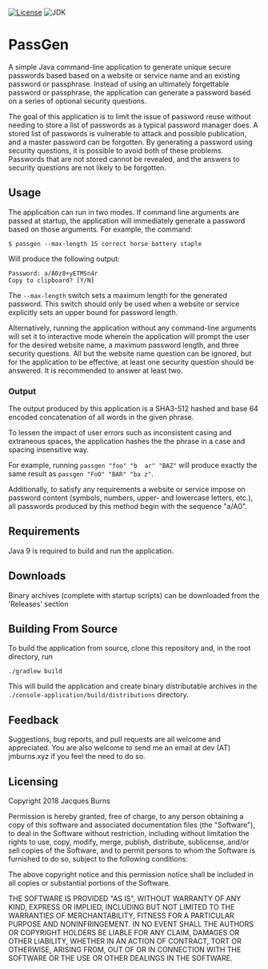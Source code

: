 [![License](https://img.shields.io/badge/license-MIT-blue.svg)](./LICENSE)
![JDK](https://img.shields.io/badge/jdk-9-yellowgreen.svg)

# PassGen

A simple Java command-line application to generate unique secure passwords based based on a website
or service name and an existing password or passphrase. Instead of using an ultimately forgettable
password or passphrase, the application can generate a password based on a series of optional security
questions.

The goal of this application is to limit the issue of password reuse without needing to store a 
list of passwords as a typical password manager does. A stored list of passwords is vulnerable to 
attack and possible publication, and a master password can be forgotten. By generating a password
using security questions, it is possible to avoid both of these problems. Passwords that are not 
stored cannot be revealed, and the answers to security questions are not likely to be forgotten. 

## Usage

The application can run in two modes. If command line arguments are passed at startup, the 
application will immediately generate a password based on those arguments. For example, the command:
```
$ passgen --max-length 15 correct horse battery staple
```

Will produce the following output:
```
Password: a/A0z8+yETMSn4r
Copy to clipboard? [Y/N]
```

The `--max-length` switch sets a maximum length for the generated password. This switch should only
be used when a website or service explicitly sets an upper bound for password length.

Alternatively, running the application without any command-line arguments will set it to interactive 
mode wherein the application will prompt the user for the desired website name, a maximum 
password length, and three security questions. All but the website name question can be ignored, but
for the application to be effective, at least one security question should be answered. It is 
recommended to answer at least two. 

### Output

The output produced by this application is a SHA3-512 hashed and base 64 encoded concatenation
of all words in the given phrase.

To lessen the impact of user errors such as inconsistent casing and extraneous spaces,
the application hashes the the phrase in a case and spacing insensitive way.

For example, running `passgen "foo" "b  ar" "BAZ"` will
produce exactly the same result as `passgen "FoO" "BAR" "ba z"`.

Additionally, to satisfy any requirements a website or service impose on password
content (symbols, numbers, upper- and lowercase letters, etc.), all passwords 
produced by this method begin with the sequence "a/A0".

## Requirements

Java 9 is required to build and run the application.

## Downloads

Binary archives (complete with startup scripts) can be downloaded from the 'Releases' section 

## Building From Source

To build the application from source, clone this repository and, in the root directory, run

```
./gradlew build
```

This will build the application and create binary distributable archives in the 
`./console-application/build/distributions` directory.

## Feedback

Suggestions, bug reports, and pull requests are all welcome and appreciated. You are 
also welcome to send me an email at dev (AT) jmburns.xyz if you feel the need to do so.

## Licensing

Copyright 2018 Jacques Burns

Permission is hereby granted, free of charge, to any person obtaining a copy of
this software and associated documentation files (the "Software"), to deal in
the Software without restriction, including without limitation the rights to use,
copy, modify, merge, publish, distribute, sublicense, and/or sell copies of the
Software, and to permit persons to whom the Software is furnished to do so, subject
to the following conditions:

The above copyright notice and this permission notice shall be included in
all copies or substantial portions of the Software.

THE SOFTWARE IS PROVIDED "AS IS", WITHOUT WARRANTY OF ANY KIND, EXPRESS OR
IMPLIED, INCLUDING BUT NOT LIMITED TO THE WARRANTIES OF MERCHANTABILITY,
FITNESS FOR A PARTICULAR PURPOSE AND NONINFRINGEMENT. IN NO EVENT SHALL
THE AUTHORS OR COPYRIGHT HOLDERS BE LIABLE FOR ANY CLAIM, DAMAGES OR OTHER
LIABILITY, WHETHER IN AN ACTION OF CONTRACT, TORT OR OTHERWISE, ARISING FROM,
OUT OF OR IN CONNECTION WITH THE SOFTWARE OR THE USE OR OTHER DEALINGS IN THE SOFTWARE. 